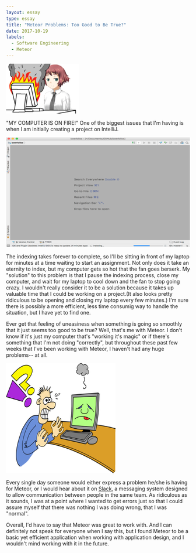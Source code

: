 ```yaml
---
layout: essay
type: essay
title: "Meteor Problems: Too Good to Be True?"
date: 2017-10-19
labels:
  - Software Engineering
  - Meteor
---
```


<img class="ui image" src = "/images/compfire.png"> 

"MY COMPUTER IS ON FIRE!"
One of the biggest issues that I'm having is when I am initially creating a project on IntelliJ. 

<img class="ui left floated image" src="/images/indexing.png" width = "600" height = "300"> 

The indexing takes forever to complete, so I'll be sitting in front of my laptop for minutes at a time waiting to start an assignment. Not only does it take an eternity to index, but my computer gets so hot that the fan goes berserk. My "solution" to this problem is that I pause the indexing process, close my computer, and wait for my laptop to cool down and the fan to stop going crazy. I wouldn't really consider it to be a solution because it takes up valuable time that I could be working on a project.(It also looks pretty ridiculous to be opening and closing my laptop every few minutes.) I'm sure there is possibly a more efficient, less time consumig way to handle the situation, but I have yet to find one.

Ever get that feeling of uneasiness when something is going so smoothly that it just seems too good to be true? Well, that's me with Meteor. I don't know if it's just my computer that's "working it's magic" or if there's something that I'm not doing "correctly", but throughout these past few weeks that I've been working with Meteor, I haven't had any huge problems-- at all. 

<img class="ui left floated image" src="/images/computer_frustration_T.png" width = "300" height = "300"> 

Every single day someone would either express a problem he/she is having for Meteor, or I would hear about it on [Slack](https://slack.com/about), a messaging system designed to allow communication between people in the same team. As ridiculous as it sounds, I was at a point where I wanted to get errors just so that I could assure myself that there was nothing I was doing wrong, that I was "normal".

Overall, I'd have to say that Meteor was great to work with. And I can definitely not speak for everyone when I say this, but I found Meteor to be a basic yet efficient application when working with application design, and I wouldn't mind working with it in the future. 

